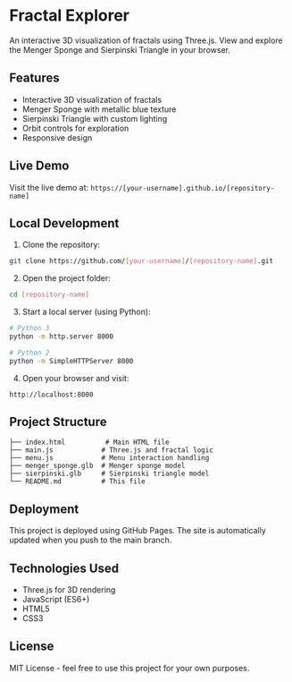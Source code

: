# Fractal Explorer

An interactive 3D visualization of fractals using Three.js. View and explore the Menger Sponge and Sierpinski Triangle in your browser.

## Features

- Interactive 3D visualization of fractals
- Menger Sponge with metallic blue texture
- Sierpinski Triangle with custom lighting
- Orbit controls for exploration
- Responsive design

## Live Demo

Visit the live demo at: `https://[your-username].github.io/[repository-name]`

## Local Development

1. Clone the repository:
```bash
git clone https://github.com/[your-username]/[repository-name].git
```

2. Open the project folder:
```bash
cd [repository-name]
```

3. Start a local server (using Python):
```bash
# Python 3
python -m http.server 8000

# Python 2
python -m SimpleHTTPServer 8000
```

4. Open your browser and visit:
```
http://localhost:8000
```

## Project Structure
```
├── index.html          # Main HTML file
├── main.js            # Three.js and fractal logic
├── menu.js            # Menu interaction handling
├── menger_sponge.glb  # Menger sponge model
├── sierpinski.glb     # Sierpinski triangle model
└── README.md          # This file
```

## Deployment

This project is deployed using GitHub Pages. The site is automatically updated when you push to the main branch.

## Technologies Used

- Three.js for 3D rendering
- JavaScript (ES6+)
- HTML5
- CSS3

## License

MIT License - feel free to use this project for your own purposes. 